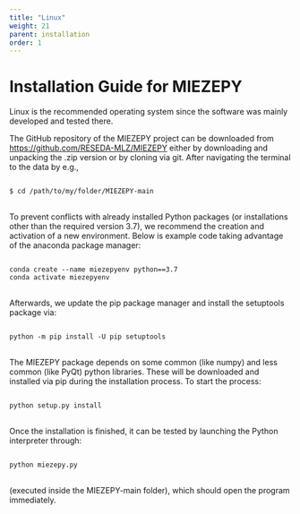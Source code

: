 ```yaml
---
title: "Linux"
weight: 21
parent: installation
order: 1
---
```


<html lang="en">
<head>
    <meta charset="UTF-8">
    <meta name="viewport" content="width=device-width, initial-scale=1.0">
    <title>MIEZEPY Installation Guide</title>
</head>
<body>

<h1>Installation Guide for MIEZEPY</h1>

<p>Linux is the recommended operating system since the software was mainly developed and tested there.</p>

<p>The GitHub repository of the MIEZEPY project can be downloaded from <a href="https://github.com/RESEDA-MLZ/MIEZEPY">https://github.com/RESEDA-MLZ/MIEZEPY</a> either by downloading and unpacking the .zip version or by cloning via git. After navigating the terminal to the data by e.g.,</p>

<pre>
<code>
$ cd /path/to/my/folder/MIEZEPY-main
</code>
</pre>

<p>To prevent conflicts with already installed Python packages (or installations other than the required version 3.7), we recommend the creation and activation of a new environment. Below is example code taking advantage of the anaconda package manager:</p>

<pre>
<code>
conda create --name miezepyenv python==3.7
conda activate miezepyenv
</code>
</pre>

<p>Afterwards, we update the pip package manager and install the setuptools package via:</p>

<pre>
<code>
python -m pip install -U pip setuptools
</code>
</pre>

<p>The MIEZEPY package depends on some common (like numpy) and less common (like PyQt) python libraries. These will be downloaded and installed via pip during the installation process. To start the process:</p>

<pre>
<code>
python setup.py install
</code>
</pre>

<p>Once the installation is finished, it can be tested by launching the Python interpreter through:</p>

<pre>
<code>
python miezepy.py
</code>
</pre>

<p>(executed inside the MIEZEPY-main folder), which should open the program immediately.</p>

</body>
</html>




